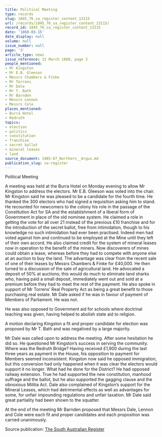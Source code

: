 ```yaml
---
title: Political Meeting
type: records
slug: 1845_76_sa_register_content_13115
url: /records/1845_76_sa_register_content_13115/
record_id: 1845_76_sa_register_content_13115
date: '1860-03-15'
date_display: null
volume: null
issue_number: null
page: '3'
article_type: news
issue_reference: 15 March 1860, page 3
people_mentioned:
- Mr Kingston
- Mr E.B. Gleeson
- Messrs Chambers & Finke
- Mr Torrens
- Mr Dale
- Mr T. Bath
- Mr Barnden
- Messrs Lennon
- Messrs Cole
places_mentioned:
- Burra Hotel
- Redruth
topics:
- election
- politics
- constitution
- franchise
- secret ballot
- mineral leases
- land
source_document: 1985-87_Northern__Argus.md
publication_slug: sa-register
---
```


Political Meeting

A meeting was held at the Burra Hotel on Monday evening to allow Mr Kingston to address the electors.  Mr E.B. Gleeson was voted into the chair.  Mr Kingston said he was pleased to be a candidate for the fourth time.  He thanked the 300 electors who had signed a requisition asking him to stand.  He recounted for newcomers to the colony his role in the passage of the Constitution Act for SA and the establishment of a liberal form of Government in place of the old nominee system.  He claimed a role in getting the vote for all over 21 instead of the previous £10 franchise and for the introduction of the secret ballot, free from intimidation, though to his knowledge no such intimidation had ever been practised.  Indeed men had voted against him and continued to be employed at the Mine until they left of their own accord.  He also claimed credit for the system of mineral leases now in operation to the benefit of the miners.  Now discoverers of mines could obtain a lease, whereas before they had to compete with anyone else at an auction to buy the land.  The advantage was clear from the recent sale of one of their leases by Messrs Chambers & Finke for £40,000.  He then turned to a discussion of the sale of agricultural land.  He advocated a deposit of 50% at auctions; this would do much to eliminate land sharks who, having paid a small deposit, immediately went out and sold at a premium before they had to meet the rest of the payment.  He also spoke in support of Mr Torrens’ Real Property Act as being a great benefit to those purchasing real estate.  Mr Dale asked if he was in favour of payment of Members of Parliament.  He was not.

He was also opposed to Government aid for schools where doctrinal teaching was given, having helped to abolish state aid to religion.

A motion declaring Kingston a fit and proper candidate for election was proposed by Mr T. Bath and was negatived by a large majority.

Mr Dale was called upon to address the meeting.  After some hesitation he did so.  He questioned Mr Kingston’s success in serving the community.  Where was the Redruth Bridge?  Having received £1,900 during the last three years as payment in the House, his opposition to payment for Members seemed inconsistent.  Kingston now said he opposed immigration, but this conversion had only happened when it was clear the electors would support it no longer.  What had he done for the District?  He had opposed railway extension.  True he had supported the new constitution, manhood suffrage and the ballot, but he also supported the gagging clause and the obnoxious Militia Act.  Dale also complained of Kingston’s support for the Mineral Leases, which had detrimental effects as well as advantages for some, for unfair impounding regulations and unfair taxation.  Mr Dale said great partiality had been shown to the squatter.

At the end of the meeting Mr Barnden proposed that Messrs Dale, Lennon and Cole were each fit and proper candidates and each proposition was carried unanimously.

Source publication: [The South Australian Register](/publications/sa-register/)
